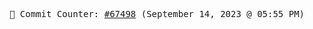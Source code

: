 <p align="center">
    <samp>
        📮 Commit Counter: <a href="https://github.com/Javascript-void0/Javascript-void0/commits/main">#67498</a> (September 14, 2023 @ 05:55 PM)
    </samp>
</p>
